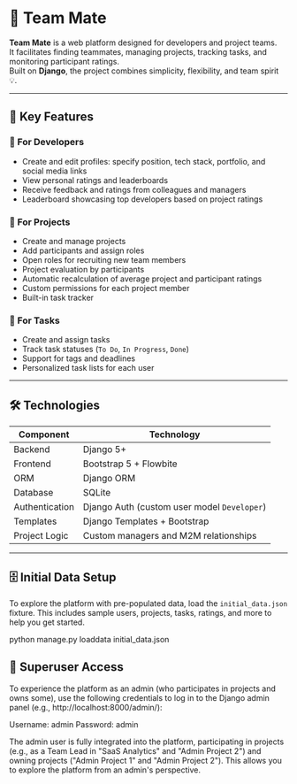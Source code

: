# 👥 Team Mate

**Team Mate** is a web platform designed for developers and project teams.  
It facilitates finding teammates, managing projects, tracking tasks, and monitoring participant ratings.  
Built on **Django**, the project combines simplicity, flexibility, and team spirit 💡.

---

## 🚀 Key Features

### 🔹 For Developers
- Create and edit profiles: specify position, tech stack, portfolio, and social media links  
- View personal ratings and leaderboards  
- Receive feedback and ratings from colleagues and managers  
- Leaderboard showcasing top developers based on project ratings

### 🔹 For Projects
- Create and manage projects  
- Add participants and assign roles  
- Open roles for recruiting new team members  
- Project evaluation by participants  
- Automatic recalculation of average project and participant ratings  
- Custom permissions for each project member  
- Built-in task tracker

### 🔹 For Tasks
- Create and assign tasks  
- Track task statuses (`To Do`, `In Progress`, `Done`)  
- Support for tags and deadlines  
- Personalized task lists for each user  

---

## 🛠️ Technologies

| Component | Technology |
|-----------|------------|
| Backend | Django 5+ |
| Frontend | Bootstrap 5 + Flowbite |
| ORM | Django ORM |
| Database | SQLite |
| Authentication | Django Auth (custom user model `Developer`) |
| Templates | Django Templates + Bootstrap |
| Project Logic | Custom managers and M2M relationships |

---

## 🗄️ Initial Data Setup

To explore the platform with pre-populated data, load the `initial_data.json` fixture. This includes sample users, projects, tasks, ratings, and more to help you get started.

python manage.py loaddata initial_data.json


## 🔑 Superuser Access
To experience the platform as an admin (who participates in projects and owns some), use the following credentials to log in to the Django admin panel (e.g., http://localhost:8000/admin/):

Username: admin
Password: admin

The admin user is fully integrated into the platform, participating in projects (e.g., as a Team Lead in "SaaS Analytics" and "Admin Project 2") and owning projects ("Admin Project 1" and "Admin Project 2"). This allows you to explore the platform from an admin's perspective.
